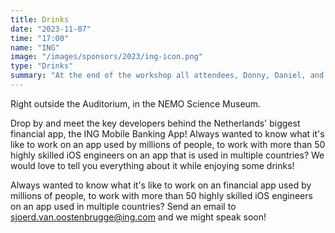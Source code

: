 ```yaml
---
title: Drinks
date: "2023-11-07"
time: "17:00"
name: "ING"
image: "/images/sponsors/2023/ing-icon.png"
type: "Drinks"
summary: "At the end of the workshop all attendees, Donny, Daniel, and Qing and Jeroen will have a drink together."
---
```


Right outside the Auditorium, in the NEMO Science Museum.

Drop by and meet the key developers behind the Netherlands' biggest financial app, the ING Mobile Banking App! Always wanted to know what it's like to work on an app used by millions of people, to work with more than 50 highly skilled iOS engineers on an app that is used in multiple countries? We would love to tell you everything about it while enjoying some drinks!

Always wanted to know what it's like to work on an financial app used by millions of people, to work with more than 50 highly skilled iOS engineers on an app used in multiple countries? Send an email to [sjoerd.van.oostenbrugge@ing.com](mailto:sjoerd.van.oostenbrugge@ing.com) and we might speak soon!
